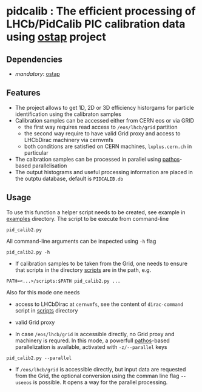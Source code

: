 # pidcalib : The efficient processing of LHCb/PidCalib PIC calibration data  using [ostap] project 

Dependencies
------------

- _mandatory_: [ostap] 

Features
--------
- The project allows to get 1D, 2D or 3D efficiency historgams for particle identification using the calibraton samples 
- Calibration samples can be accessed either from CERN eos or via GRID 
  - the first way requires read access to `/eos/lhcb/grid` partition 
  - the second way require to have valid Grid proxy and access to LHCbDirac machinery via cernvmfs 
  - both conditions are satisfied on CERN   machines, `lxplus.cern.ch` in particular 
- The calbration samples can be processed in parallel using [pathos]-based parallelisation
- The output histograms and useful processing information are placed in the outptu database, default is `PIDCALIB.db`   

Usage
-----

To use this function a helper script needs to be created, see example in [examples] directory.
The script to be execute from command-line 
```
pid_calib2.py 
```
All command-line arguments can be inspected using `-h` flag
```
pid_calib2.py -h
```

- If calibration samples to be taken from the Grid, one needs to ensure that scripts in the directory [scripts] are in the path, e.g. 
```
PATH=<...>/scripts:$PATH pid_calib2.py ... 
```
Also for this mode one needs 
 - access to LHCbDirac at `cernvmfs`, see the content of `dirac-command` script in [scripts] directory  
 - valid Grid proxy 

- In case `/eos/lhcb/grid` is accessible directly, no Grid proxy and machinery is requred. 
In this mode, a powerfull [pathos]-based parallelization is available, activated with `-z/--parallel` keys
```
pid_calib2.py --parallel 
```

- If `/eos/lhcb/grid` is accessible directly, but input data are requested from the Grid, the optional conversion using the comman line flag `--useeos` is possible. It opens a way for the parallel processing.



[ostap]: https://github.com/OstapHEP/ostap
[pidcalib]: https://github.com/OstapHEP/pidcalib
[examples]: https://github.com/OstapHEP/pidcalid/examples
[scripts]: https://github.com/OstapHEP/pidcalid/scripts
[pathos]: https://github.com/uqfoundation/pathos